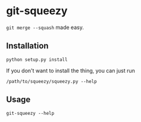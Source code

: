 git-squeezy
===========

`git merge --squash` made easy.

Installation
------------

    python setup.py install

If you don't want to install the thing, you can just run

    /path/to/squeezy/squeezy.py --help

Usage
-----

    git-squeezy --help
